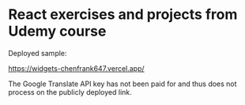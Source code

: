 # React exercises and projects from Udemy course

Deployed sample:

https://widgets-chenfrank647.vercel.app/


The Google Translate API key has not been paid for and thus does not process on the publicly deployed link.

